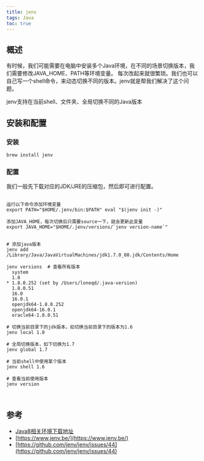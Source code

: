 ```yaml
---
title: jenv
tags: Java
toc: true
---
```


## 概述

有时候，我们可能需要在电脑中安装多个Java环境，在不同的场景切换版本，我们需要修改JAVA_HOME、PATH等环境变量。
每次改起来就很繁琐。我们也可以自己写一个shell命令，来动态切换不同的版本。jenv就是帮我们解决了这个问题。

jenv支持在当前shell、文件夹、全局切换不同的Java版本


## 安装和配置

### 安装

```java
brew install jenv
```

### 配置

我们一般先下载对应的JDK/JRE的压缩包，然后即可进行配置。

```shell

运行以下命令添加环境变量
export PATH="$HOME/.jenv/bin:$PATH" eval "$(jenv init -)"

添加JAVA_HOME，每次切换后只需要source一下，就会更新此变量
export JAVA_HOME="$HOME/.jenv/versions/`jenv version-name`"


# 添加java版本
jenv add /Library/Java/JavaVirtualMachines/jdk1.7.0_80.jdk/Contents/Home

jenv versions  # 查看所有版本
  system
  1.8
* 1.8.0.252 (set by /Users/loneqd/.java-version)
  1.8.0.51
  16.0
  16.0.1
  openjdk64-1.8.0.252
  openjdk64-16.0.1
  oracle64-1.8.0.51

# 切换当前目录下的jdk版本，如切换当前目录下的版本为1.6
jenv local 1.8

# 全局切换版本，如下切换为1.7
jenv global 1.7

# 当前shell中使用某个版本
jenv shell 1.6

# 查看当前使用版本
jenv version



```


## 参考

- [Java8相关环境下载地址](https://www.oracle.com/java/technologies/javase/javase8-archive-downloads.html)
- [https://www.jenv.be/](https://www.jenv.be/)
- [https://github.com/jenv/jenv/issues/44](https://github.com/jenv/jenv/issues/44)
